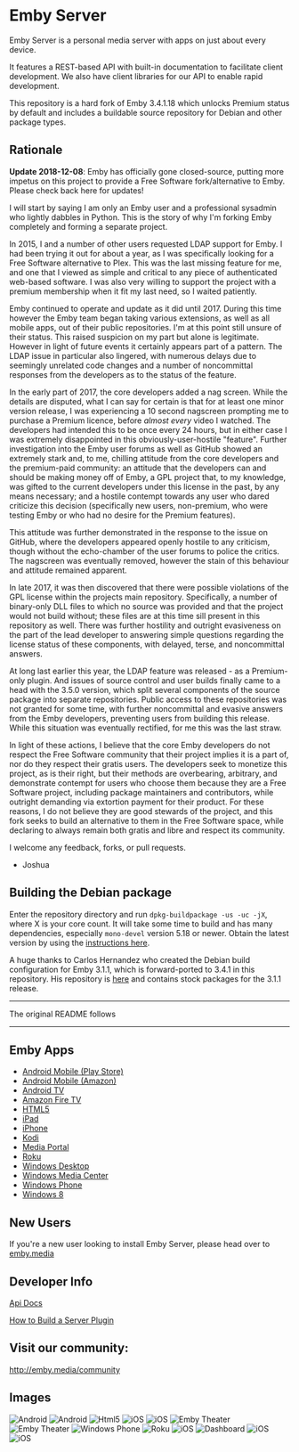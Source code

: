 Emby Server
============

Emby Server is a personal media server with apps on just about every device.

It features a REST-based API with built-in documentation to facilitate client development. We also have client libraries for our API to enable rapid development.

This repository is a hard fork of Emby 3.4.1.18 which unlocks Premium status by default and includes a buildable source repository for Debian and other package types.

## Rationale

**Update 2018-12-08**: Emby has officially gone closed-source, putting more impetus on this project to provide a Free Software fork/alternative to Emby. Please check back here for updates!

I will start by saying I am only an Emby user and a professional sysadmin who lightly dabbles in Python. This is the story of why I'm forking Emby completely and forming a separate project.

In 2015, I and a number of other users requested LDAP support for Emby. I had been trying it out for about a year, as I was specifically looking for a Free Software alternative to Plex. This was the last missing feature for me, and one that I viewed as simple and critical to any piece of authenticated web-based software. I was also very willing to support the project with a premium membership when it fit my last need, so I waited patiently.

Emby continued to operate and update as it did until 2017. During this time however the Emby team began taking various extensions, as well as all mobile apps, out of their public repositories. I'm at this point still unsure of their status. This raised suspicion on my part but alone is legitimate. However in light of future events it certainly appears part of a pattern. The LDAP issue in particular also lingered, with numerous delays due to seemingly unrelated code changes and a number of noncommittal responses from the developers as to the status of the feature.

In the early part of 2017, the core developers added a nag screen. While the details are disputed, what I can say for certain is that for at least one minor version release, I was experiencing a 10 second nagscreen prompting me to purchase a Premium licence, before *almost every* video I watched. The developers had intended this to be once every 24 hours, but in either case I was extremely disappointed in this obviously-user-hostile "feature". Further investigation into the Emby user forums as well as GitHub showed an extremely stark and, to me, chilling attitude from the core developers and the premium-paid community: an attitude that the developers can and should be making money off of Emby, a GPL project that, to my knowledge, was gifted to the current developers under this license in the past, by any means necessary; and a hostile contempt towards any user who dared criticize this decision (specifically new users, non-premium, who were testing Emby or who had no desire for the Premium features).

This attitude was further demonstrated in the response to the issue on GitHub, where the developers appeared openly hostile to any criticism, though without the echo-chamber of the user forums to police the critics. The nagscreen was eventually removed, however the stain of this behaviour and attitude remained apparent.

In late 2017, it was then discovered that there were possible violations of the GPL license within the projects main repository. Specifically, a number of binary-only DLL files to which no source was provided and that the project would not build without; these files are at this time sill present in this repository as well. There was further hostility and outright evasiveness on the part of the lead developer to answering simple questions regarding the license status of these components, with delayed, terse, and noncommittal answers.

At long last earlier this year, the LDAP feature was released - as a Premium-only plugin. And issues of source control and user builds finally came to a head with the 3.5.0 version, which split several components of the source package into separate repositories. Public access to these repositories was not granted for some time, with further noncommittal and evasive answers from the Emby developers, preventing users from building this release. While this situation was eventually rectified, for me this was the last straw.

In light of these actions, I believe that the core Emby developers do not respect the Free Software community that their project implies it is a part of, nor do they respect their gratis users. The developers seek to monetize this project, as is their right, but their methods are overbearing, arbitrary, and demonstrate contempt for users who choose them because they are a Free Software project, including package maintainers and contributors, while outright demanding via extortion payment for their product. For these reasons, I do not believe they are good stewards of the project, and this fork seeks to build an alternative to them in the Free Software space, while declaring to always remain both gratis and libre and respect its community.

I welcome any feedback, forks, or pull requests.

 * Joshua

## Building the Debian package

Enter the repository directory and run `dpkg-buildpackage -us -uc -jX`, where X is your core count. It will take some time to build and has many dependencies, especially `mono-devel` version 5.18 or newer. Obtain the latest version by using the [instructions here](https://www.mono-project.com/download/stable/#download-lin-debian).

A huge thanks to Carlos Hernandez who created the Debian build configuration for Emby 3.1.1, which is forward-ported to 3.4.1 in this repository. His repository is [here](https://download.opensuse.org/repositories/home:/emby/Debian_9.0/) and contains stock packages for the 3.1.1 release.

---

The original README follows

---

## Emby Apps

- [Android Mobile (Play Store)](https://play.google.com/store/apps/details?id=com.mb.android "Android Mobile (Play Store)")
- [Android Mobile (Amazon)](http://www.amazon.com/Emby-for-Android/dp/B00GVH9O0I "Android Mobile (Amazon)")
- [Android TV](https://play.google.com/store/apps/details?id=tv.emby.embyatv "Android TV")
- [Amazon Fire TV](http://www.amazon.com/Emby-for-Fire-TV/dp/B00VVJKTW8 "Amazon Fire TV")
- [HTML5](http://app.emby.media "HTML5")
- [iPad](https://itunes.apple.com/us/app/emby/id992180193?ls=1&mt=8 "iPad")
- [iPhone](https://itunes.apple.com/us/app/emby/id992180193?ls=1&mt=8 "iPhone")
- [Kodi](http://emby.media/download/ "Kodi")
- [Media Portal](http://www.team-mediaportal.com/ "Media Portal")
- [Roku](https://www.roku.com/channels#!details/44191/emby "Roku")
- [Windows Desktop](http://emby.media/download/ "Windows Desktop")
- [Windows Media Center](http://emby.media/download/ "Windows Media Center")
- [Windows Phone](http://www.windowsphone.com/s?appid=f4971ed9-f651-4bf6-84bb-94fd98613b86 "Windows Phone")
- [Windows 8](http://apps.microsoft.com/windows/en-us/app/media-browser/ad55a2f0-9897-47bd-8944-bed3aefd5d06 "Windows 8.1")

## New Users ##

If you're a new user looking to install Emby Server, please head over to [emby.media](http://www.emby.media/ "emby.media")

## Developer Info ##

[Api Docs](https://github.com/MediaBrowser/MediaBrowser/wiki "Api Workflow")

[How to Build a Server Plugin](https://github.com/MediaBrowser/MediaBrowser/wiki/How-to-build-a-Server-Plugin "How to build a server plugin")


## Visit our community: ##

http://emby.media/community

## Images

![Android](https://dl.dropboxusercontent.com/u/4038856/android1.png)
![Android](https://dl.dropboxusercontent.com/u/4038856/android2.png)
![Html5](https://github.com/MediaBrowser/MediaBrowser.Resources/raw/master/apps/html5.png)
![iOS](https://github.com/MediaBrowser/MediaBrowser.Resources/raw/master/apps/ios_1.jpg)
![iOS](https://raw.github.com/MediaBrowser/MediaBrowser.Resources/master/apps/ios_2.jpg)
![Emby Theater](https://raw.github.com/MediaBrowser/MediaBrowser.Resources/master/apps/mbt.png)
![Emby Theater](https://raw.github.com/MediaBrowser/MediaBrowser.Resources/master/apps/mbt1.png)
![Windows Phone](https://raw.github.com/MediaBrowser/MediaBrowser.Resources/master/apps/winphone.png)
![Roku](https://raw.github.com/MediaBrowser/MediaBrowser.Resources/master/apps/roku2.jpg)
![iOS](https://raw.github.com/MediaBrowser/MediaBrowser.Resources/master/apps/ios_3.jpg)
![Dashboard](https://raw.github.com/MediaBrowser/MediaBrowser.Resources/master/apps/dashboard.png)
![iOS](http://i.imgur.com/prrzxMc.jpg)
![iOS](http://i.imgur.com/c9Vd1w5.jpg)

